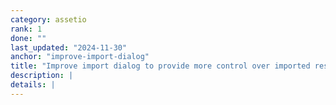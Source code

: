 ```yaml
---
category: assetio
rank: 1
done: ""
last_updated: "2024-11-30"
anchor: "improve-import-dialog"
title: "Improve import dialog to provide more control over imported resources"
description: |
details: |
---
```

